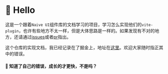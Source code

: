 # 🙋 Hello

这是一个跟着`Naive UI`组件库的文档学习的项目，学习怎么实现他们的`vite-plugin`，也许有些地方不太一样，但是大体思路是一样的。如果发现有不对的地方，还请通过[issues](https://github.com/tiny-dust/useless/issues/new)或者[pr](https://github.com/tiny-dust/useless/compare)指出。

这个仓库的实现文档，我已经记录在了掘金上，地址在[这里](https://juejin.cn/post/7195094900482768956)。欢迎大家随时指正其中的错误。

#### 🍼 知道了自己的错误，成长的才更快，不是吗？

